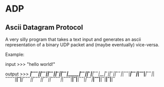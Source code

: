 # ADP
Ascii Datagram Protocol
------------------------
A very silly program that takes a text input and generates an ascii representation of a binary UDP packet and (maybe eventually) vice-versa.

Example: 

  input >>> "hello world!" 
  
  output >>> __________________|‾‾‾|_____|‾‾|______________________|‾‾|__|‾|___|‾‾|_____|‾‾|_|‾|____|‾‾|__|‾|_|‾|_|‾‾|_|‾‾|___|‾‾|_|‾‾|___|‾‾|_|‾‾‾‾|__|‾|______|‾‾‾|_|‾‾‾|_|‾‾|_|‾‾‾‾|_|‾‾‾|__|‾|__|‾‾|_|‾‾|___|‾‾|__|‾|____|‾|____|‾
